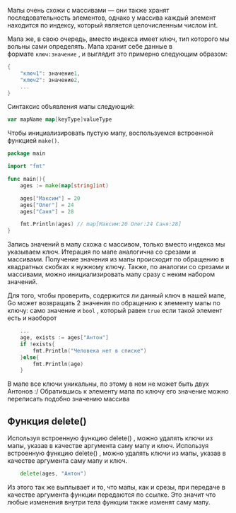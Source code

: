 Мапы очень схожи с массивами — они также хранят последовательность элементов, однако у массива каждый элемент находится по индексу, который является целочисленным числом int.

Мапа же, в свою очередь, вместо индекса имеет ключ, тип которого мы вольны сами определять.
Мапа хранит себе данные в формате `ключ:значение` , и выглядит это примерно следующим образом:
```go
{ 
	"ключ1": значение1,
	"ключ2": значение2,
	...
}
```

Синтаксис объявления мапы следующий:
```go
var mapName map[keyType]valueType
```

Чтобы инициализировать пустую мапу, воспользуемся встроенной функцией `make()`.

```go
package main

import "fmt"

func main(){
	ages := make(map[string]int)

	ages["Максим"] = 20
	ages["Олег"] = 24
	ages["Саня"] = 28

	fmt.Println(ages) // map[Максим:20 Олег:24 Саня:28]
}
```

Запись значений в мапу схожа с массивом, только вместо индекса мы указываем ключ. Итерация по мапе аналогична со срезами и массивами. Получение значения из мапы происходит по обращению в квадратных скобках к нужному ключу. Также, по аналогии со срезами и массивами, можно инициализировать мапу сразу с неким набором значений.

Для того, чтобы проверить, содержится ли данный ключ в нашей мапе, Go может возвращать 2 значения по обращению к элементу мапы по ключу: само значение и `bool` , который равен `true` если такой элемент есть и наоборот
```go
	...
	age, exists := ages["Антон"]
	if !exists{
		fmt.Println("Человека нет в списке")
	}else{
		fmt.Println(age)	
	}
```

В мапе все ключи уникальны, по этому в нем не может быть двух Антонов :/
Обратившись к элементу мапа по ключу его значение можно переписать подобно значению массива

## Функция delete()
Используя встроенную функцию delete() , можно удалять ключи из мапы, указав в качестве аргумента саму мапу и ключ. Используя встроенную функцию delete() , можно удалять ключи из мапы, указав в качестве аргумента саму мапу и ключ.

```go
	delete(ages, "Антон")
```

Из этого так же выплывает и то, что мапы, как и срезы, при передаче в качестве аргумента функции передаются по ссылке. Это значит что любые изменения внутри тела функции также изменят саму мапу.